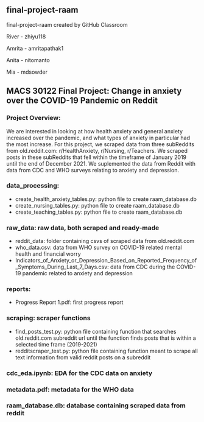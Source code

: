 ## final-project-raam ##

final-project-raam created by GitHub Classroom

River - zhiyu118

Amrita - amritapathak1

Anita - nitomanto

Mia - mdsowder

## MACS 30122 Final Project: Change in anxiety over the COVID-19 Pandemic on Reddit ##

### Project Overview: ###

We are interested in looking at how health anxiety and general anxiety increased over the pandemic, and what types of anxiety in particular had the most increase. For this project, we scraped data from three subReddits from old.reddit.com: r/HealthAnxiety, r/Nursing, r/Teachers. We scraped posts in these subReddits that fell within the timeframe of January 2019 until the end of December 2021. We suplemented the data from Reddit with data from CDC and WHO surveys relating to anxiety and depression.

### data_processing: ### 
 - create_health_anxiety_tables.py: python file to create raam_database.db
 - create_nursing_tables.py: python file to create raam_database.db
 - create_teaching_tables.py: python file to create raam_database.db

### raw_data: raw data, both scraped and ready-made ###
 - reddit_data: folder containing csvs of scraped data from old.reddit.com
 - who_data.csv: data from WHO survey on COVID-19 related mental health and financial worry
 - Indicators_of_Anxiety_or_Depression_Based_on_Reported_Frequency_of_Symptoms_During_Last_7_Days.csv: data from CDC during the COVID-19 pandemic related to anxiety and depression

### reports: ###
 - Progress Report 1.pdf: first progress report

### scraping: scraper functions ###
 - find_posts_test.py: python file containing function that searches old.reddit.com subreddit url until the function finds posts that is within a selected time frame (2019-2021)
 - redditscraper_test.py: python file containing function meant to scrape all text information from valid reddit posts on a subreddit

### cdc_eda.ipynb: EDA for the CDC data on anxiety

### metadata.pdf: metadata for the WHO data

### raam_database.db: database containing scraped data from reddit

